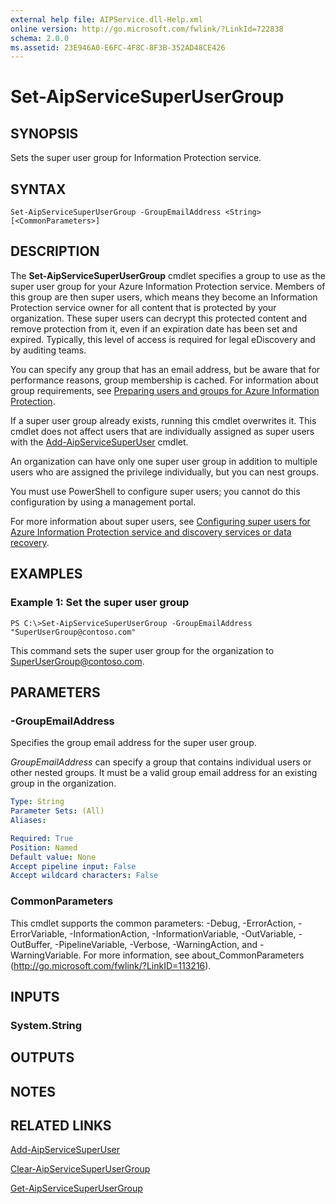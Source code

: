 ```yaml
---
external help file: AIPService.dll-Help.xml
online version: http://go.microsoft.com/fwlink/?LinkId=722838
schema: 2.0.0
ms.assetid: 23E946A0-E6FC-4F8C-8F3B-352AD48CE426
---
```


# Set-AipServiceSuperUserGroup

## SYNOPSIS
Sets the super user group for Information Protection service.

## SYNTAX

```
Set-AipServiceSuperUserGroup -GroupEmailAddress <String> [<CommonParameters>]
```

## DESCRIPTION
The **Set-AipServiceSuperUserGroup** cmdlet specifies a group to use as the super user group for your Azure Information Protection service. Members of this group are then super users, which means they become an Information Protection service owner for all content that is protected by your organization. These super users can decrypt this protected content and remove protection from it, even if an expiration date has been set and expired. Typically, this level of access is required for legal eDiscovery and by auditing teams.

You can specify any group that has an email address, but be aware that for performance reasons, group membership is cached. For information about group requirements, see [Preparing users and groups for Azure Information Protection](https://docs.microsoft.com/information-protection/plan-design/prepare).

If a super user group already exists, running this cmdlet overwrites it. This cmdlet does not affect users that are individually assigned as super users with the [Add-AipServiceSuperUser](./Add-AipServiceSuperUser.md) cmdlet.

An organization can have only one super user group in addition to multiple users who are assigned the privilege individually, but you can nest groups.

You must use PowerShell to configure super users; you cannot do this configuration by using a management portal.

For more information about super users, see [Configuring super users for Azure Information Protection service and discovery services or data recovery](https://docs.microsoft.com/information-protection/deploy-use/configure-super-users).

## EXAMPLES

### Example 1: Set the super user group
```
PS C:\>Set-AipServiceSuperUserGroup -GroupEmailAddress "SuperUserGroup@contoso.com"
```

This command sets the super user group for the organization to SuperUserGroup@contoso.com.

## PARAMETERS

### -GroupEmailAddress
Specifies the group email address for the super user group.

*GroupEmailAddress* can specify a group that contains individual users or other nested groups. It must be a valid group email address for an existing group in the organization.


```yaml
Type: String
Parameter Sets: (All)
Aliases:

Required: True
Position: Named
Default value: None
Accept pipeline input: False
Accept wildcard characters: False
```

### CommonParameters
This cmdlet supports the common parameters: -Debug, -ErrorAction, -ErrorVariable, -InformationAction, -InformationVariable, -OutVariable, -OutBuffer, -PipelineVariable, -Verbose, -WarningAction, and -WarningVariable. For more information, see about_CommonParameters (http://go.microsoft.com/fwlink/?LinkID=113216).

## INPUTS

### System.String

## OUTPUTS

## NOTES

## RELATED LINKS

[Add-AipServiceSuperUser](./Add-AipServiceSuperUser.md)

[Clear-AipServiceSuperUserGroup](./Clear-AipServiceSuperUserGroup.md)

[Get-AipServiceSuperUserGroup](./Get-AipServiceSuperUserGroup.md)
